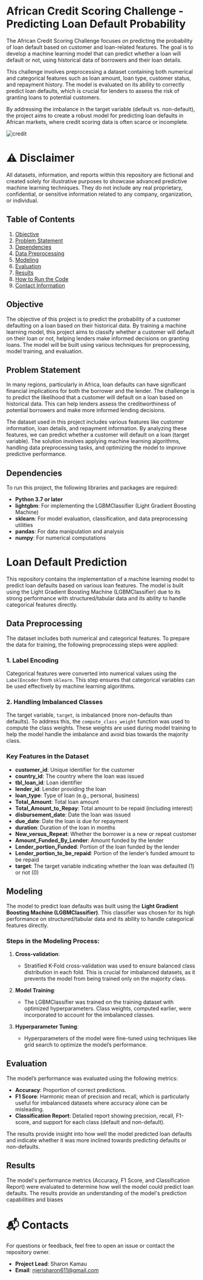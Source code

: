 # African Credit Scoring Challenge - Predicting Loan Default Probability

The African Credit Scoring Challenge focuses on predicting the probability of loan default based on customer and loan-related features. The goal is to develop a machine learning model that can predict whether a loan will default or not, using historical data of borrowers and their loan details. 

This challenge involves preprocessing a dataset containing both numerical and categorical features such as loan amount, loan type, customer status, and repayment history. The model is evaluated on its ability to correctly predict loan defaults, which is crucial for lenders to assess the risk of granting loans to potential customers.

By addressing the imbalance in the target variable (default vs. non-default), the project aims to create a robust model for predicting loan defaults in African markets, where credit scoring data is often scarce or incomplete.

![credit](https://media.istockphoto.com/id/1142099845/photo/businessman-giving-money-south-korean-won-bills-to-his-partner-at-the-desk.jpg?s=612x612&w=0&k=20&c=L9v62yJRRQSZvDVOiwRLqKafNsamYM3FJ34GLMb42e0=)

# ⚠️ Disclaimer
All datasets, information, and reports within this repository are fictional and created solely for illustrative purposes to showcase advanced predictive machine learning techniques. They do not include any real proprietary, confidential, or sensitive information related to any company, organization, or individual.
## Table of Contents
1. [Objective](#objective)
2. [Problem Statement](#problem-statement)
3. [Dependencies](#dependencies)
4. [Data Preprocessing](#data-preprocessing)
5. [Modeling](#modeling)
6. [Evaluation](#evaluation)
7. [Results](#results)
8. [How to Run the Code](#how-to-run-the-code)
9. [Contact Information](#contact-information)

## Objective
The objective of this project is to predict the probability of a customer defaulting on a loan based on their historical data. By training a machine learning model, this project aims to classify whether a customer will default on their loan or not, helping lenders make informed decisions on granting loans. The model will be built using various techniques for preprocessing, model training, and evaluation.

## Problem Statement
In many regions, particularly in Africa, loan defaults can have significant financial implications for both the borrower and the lender. The challenge is to predict the likelihood that a customer will default on a loan based on historical data. This can help lenders assess the creditworthiness of potential borrowers and make more informed lending decisions.

The dataset used in this project includes various features like customer information, loan details, and repayment information. By analyzing these features, we can predict whether a customer will default on a loan (target variable). The solution involves applying machine learning algorithms, handling data preprocessing tasks, and optimizing the model to improve predictive performance.

## Dependencies
To run this project, the following libraries and packages are required:

- **Python 3.7 or later**
- **lightgbm**: For implementing the LGBMClassifier (Light Gradient Boosting Machine)
- **sklearn**: For model evaluation, classification, and data preprocessing utilities
- **pandas**: For data manipulation and analysis
- **numpy**: For numerical computations

# Loan Default Prediction

This repository contains the implementation of a machine learning model to predict loan defaults based on various loan features. The model is built using the Light Gradient Boosting Machine (LGBMClassifier) due to its strong performance with structured/tabular data and its ability to handle categorical features directly.

## Data Preprocessing

The dataset includes both numerical and categorical features. To prepare the data for training, the following preprocessing steps were applied:

### 1. Label Encoding
Categorical features were converted into numerical values using the `LabelEncoder` from `sklearn`. This step ensures that categorical variables can be used effectively by machine learning algorithms.

### 2. Handling Imbalanced Classes
The target variable, `target`, is imbalanced (more non-defaults than defaults). To address this, the `compute_class_weight` function was used to compute the class weights. These weights are used during model training to help the model handle the imbalance and avoid bias towards the majority class.

### Key Features in the Dataset
- **customer_id**: Unique identifier for the customer
- **country_id**: The country where the loan was issued
- **tbl_loan_id**: Loan identifier
- **lender_id**: Lender providing the loan
- **loan_type**: Type of loan (e.g., personal, business)
- **Total_Amount**: Total loan amount
- **Total_Amount_to_Repay**: Total amount to be repaid (including interest)
- **disbursement_date**: Date the loan was issued
- **due_date**: Date the loan is due for repayment
- **duration**: Duration of the loan in months
- **New_versus_Repeat**: Whether the borrower is a new or repeat customer
- **Amount_Funded_By_Lender**: Amount funded by the lender
- **Lender_portion_Funded**: Portion of the loan funded by the lender
- **Lender_portion_to_be_repaid**: Portion of the lender’s funded amount to be repaid
- **target**: The target variable indicating whether the loan was defaulted (1) or not (0)

## Modeling

The model to predict loan defaults was built using the **Light Gradient Boosting Machine (LGBMClassifier)**. This classifier was chosen for its high performance on structured/tabular data and its ability to handle categorical features directly.

### Steps in the Modeling Process:
1. **Cross-validation**:
   - Stratified K-Fold cross-validation was used to ensure balanced class distribution in each fold. This is crucial for imbalanced datasets, as it prevents the model from being trained only on the majority class.

2. **Model Training**:
   - The LGBMClassifier was trained on the training dataset with optimized hyperparameters. Class weights, computed earlier, were incorporated to account for the imbalanced classes.

3. **Hyperparameter Tuning**:
   - Hyperparameters of the model were fine-tuned using techniques like grid search to optimize the model’s performance.

## Evaluation

The model’s performance was evaluated using the following metrics:
- **Accuracy**: Proportion of correct predictions.
- **F1 Score**: Harmonic mean of precision and recall, which is particularly useful for imbalanced datasets where accuracy alone can be misleading.
- **Classification Report**: Detailed report showing precision, recall, F1-score, and support for each class (default and non-default).

The results provide insight into how well the model predicted loan defaults and indicate whether it was more inclined towards predicting defaults or non-defaults.

## Results
The model's performance metrics (Accuracy, F1 Score, and Classification Report) were evaluated to determine how well the model could predict loan defaults. The results provide an understanding of the model's prediction capabilities and biases

# 📬 Contacts
For questions or feedback, feel free to open an issue or contact the repository owner.

- **Project Lead**: Sharon Kamau
- **Email**: [njerisharon611@gmail.com](njerisharon611@gmail.com)
